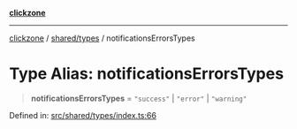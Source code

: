 [**clickzone**](../../../README.md)

***

[clickzone](../../../README.md) / [shared/types](../README.md) / notificationsErrorsTypes

# Type Alias: notificationsErrorsTypes

> **notificationsErrorsTypes** = `"success"` \| `"error"` \| `"warning"`

Defined in: [src/shared/types/index.ts:66](https://github.com/MaximBri/ClickZone/blob/20f3f0d061a7c50a96ed5bba64acbc325a456072/client/src/shared/types/index.ts#L66)
